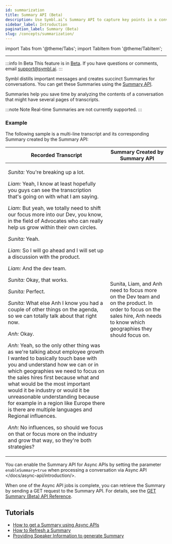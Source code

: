 ```yaml
---
id: summarization
title: Summary API (Beta)
description: Use Symbl.ai’s Summary API to capture key points in a conversation and create succinct summaries.
sidebar_label: Introduction
pagination_label: Summary (Beta)
slug: /concepts/summarization/
---
```


<head>
    <title>Summary API - Capturing Key Points (Beta)</title>
</head>

import Tabs from '@theme/Tabs';
import TabItem from '@theme/TabItem';

---

:::info In Beta
This feature is in [Beta](/docs/product-releases). If you have questions or comments, email [support@symbl.ai](mailto:support@symbl.ai).
:::

Symbl distills important messages and creates succinct Summaries for conversations. You can get these Summaries using the [Summary API](/docs/conversation-api/summary).

Summaries help you save time by analyzing the contents of a conversation that might have several pages of transcripts.

:::note Note
Real-time Summaries are not currently supported.
:::

### Example

The following sample is a multi-line transcript and its corresponding Summary created by the Summary API:

<table>
    <thead>
        <tr>
            <th>
                Recorded Transcript
            </th>
            <th>
                Summary Created by Summary API
            </th>
        </tr>
    </thead>
    <tbody>
        <tr>
            <td>
                <p>
                    <em>Sunita:</em> You're breaking up a lot.
                </p>
                <p>
                    <em>Liam:</em> Yeah, I know at least hopefully you guys can
                    see the transcription that's going on with what I am saying.
                </p>
                <p>
                    <em>Liam:</em> But yeah, we totally need to shift our focus
                    more into our Dev, you know, in the field of Advocates who
                    can really help us grow within their own circles.
                </p>
                <p>
                    <em>Sunita:</em> Yeah.
                </p>
                <p>
                    <em>Liam:</em> So I will go ahead and I will set up a
                    discussion with the product.
                </p>
                <p>
                    <em>Liam:</em> And the dev team.
                </p>
                <p>
                    <em>Sunita:</em> Okay, that works.
                </p>
                <p>
                    <em>Sunita:</em> Perfect.
                </p>
                <p>
                    <em>Sunita:</em> What else Anh I know you had a couple of
                    other things on the agenda, so we can totally talk about
                    that right now.
                </p>
                <p>
                    <em>Anh:</em> Okay.
                </p>
                <p>
                    <em>Anh:</em> Yeah, so the only other thing was as we're
                    talking about employee growth I wanted to basically touch
                    base with you and understand how we can or in which
                    geographies we need to focus on the sales hires first
                    because what and what would be the most important would it
                    be industry or would it be unreasonable understanding
                    because for example in a region like Europe there is there
                    are multiple languages and Regional influences.
                </p>
                <p>
                    <em>Anh:</em> No influences, so should we focus on that or
                    focus more on the industry and grow that way, so they're
                    both strategies?
                </p>
            </td>
            <td class="align-top">
                <p>
                    Sunita, Liam, and Anh need to focus more on the Dev team and
                    on the product. In order to focus on the sales hire, Anh
                    needs to know which geographies they should focus on.
                </p>
            </td>
        </tr>
    </tbody>
</table>

You can enable the Summary API for Async APIs by setting the parameter `enableSummary=true` when processing a conversation via Async API </docs/async-api/introduction/>.

When one of the Async API jobs is complete, you can retrieve the Summary by sending a GET request to the Summary API. For details, see the [GET Summary (Beta) API Reference](/docs/conversation-api/summary).

## Tutorials

- [How to get a Summary using Async APIs](/docs/tutorials/summarization/getting-summary)
- [How to Refresh a Summary](/docs/tutorials/summarization/refreshing-summary)
- [Providing Speaker Information to generate Summary](/docs/tutorials/summarization/adding-speaker-info)
